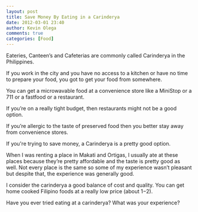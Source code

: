 ```yaml
---
layout: post
title: Save Money By Eating in a Carinderya
date: 2012-03-01 23:40
author: Kevin Olega
comments: true
categories: [Food]
---
```

Eateries, Canteen’s and Cafeterias are commonly called Carinderya in the Philippines.

If you work in the city and you have no access to a kitchen or have no time to prepare your food, you got to get your food from somewhere. 

You can get a microwavable food at a convenience store like a MiniStop or a 711 or a fastfood or a restaurant.

If you’re on a really tight budget, then restaurants might not be a good option.

If you’re allergic to the taste of preserved food then you better stay away from convenience stores.

If you're trying to save money, a Carinderya is a pretty good option. 

When I was renting a place in Makati and Ortigas, I usually ate at these places because they’re pretty affordable and the taste is pretty good as well. Not every place is the same so some of my experience wasn’t pleasant but despite that, the experience was generally good. 

I consider the carinderya a good balance of cost and quality. You can get home cooked Filipino foods at a really low price (about $1-$2). 

Have you ever tried eating at a carinderya? What was your experience?
